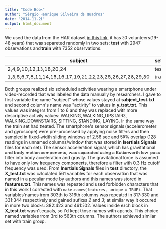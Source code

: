 ```yaml
---
title: "Code Book"
author: "Sérgio Henrique Silveira de Quadros"
date: "2014-11-21"
output: html_document
---
```

We used the data from the HAR dataset [in this link](<https://d396qusza40orc.cloudfront.net/getdata%2Fprojectfiles%2FUCI%20HAR%20Dataset.zip>), it has 30 volunteers(19-48 years) that was separeted randomly in two sets: **test** with 2947 observations and **train** with 7352 observations.

|subject|sets|
|---|---|
|2,4,9,10,12,13,18,20,24|test|
|1,3,5,6,7,8,11,14,15,16,17,19,21,22,23,25,26,27,28,29,30|train|

Both groups realized six scheduled activities wearing a smartphone under video-recorded that was labeled the data manually by researchers. I gave to first variable the name "subject" whose values stayed at **subject_test.txt** and second column's name was "activity" to values in **y_test.txt**. This values was integers from 1 to 6 and they was replaced with more descriptive activity values: WALKING, WALKING_UPSTAIRS, WALKING_DOWNSTAIRS, SITTING, STANDING, LAYING.
In the same way the train set had treated.
The smartphone's sensor signals (accelerometer and gyroscope) were pre-processed by applying noise filters and then sampled in fixed-width sliding windows of 2.56 sec and 50% overlap (128 readings in unnamed columns/window that was stored in **Inertials Signals** files for each set). The sensor acceleration signal, which has gravitational and body motion components, was separated using a Butterworth low-pass filter into body acceleration and gravity. The gravitational force is assumed to have only low frequency components, therefore a filter with 0.3 Hz cutoff frequency was used. 
From **Inertials Signals** files in **test** directory, the **X_test.txt** was calculated 561 variables for each observation that was named in a peculiar mode by authors and this names was stored in **features.txt**. This names was repeated and used forbidden characters that in this work I corrected with ```make.names(features, unique = TRUE)```. That variables'names from 303th to 316th columns was repeated in 317:330 and 331:344 respectively and gained sufixes _2_ and _3_; at similar way it occured in more two blocks: 382:423 and 461:502. Values inside each block in **X_test.txt** wasn't equals, so i'd kept those names with apends. This choice named variables from 3rd to 563th columns. The authors achieved similar set with train group.





